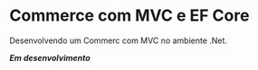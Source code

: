 # Commerce com MVC e EF Core
Desenvolvendo um Commerc com MVC no ambiente .Net.

***Em desenvolvimento***
